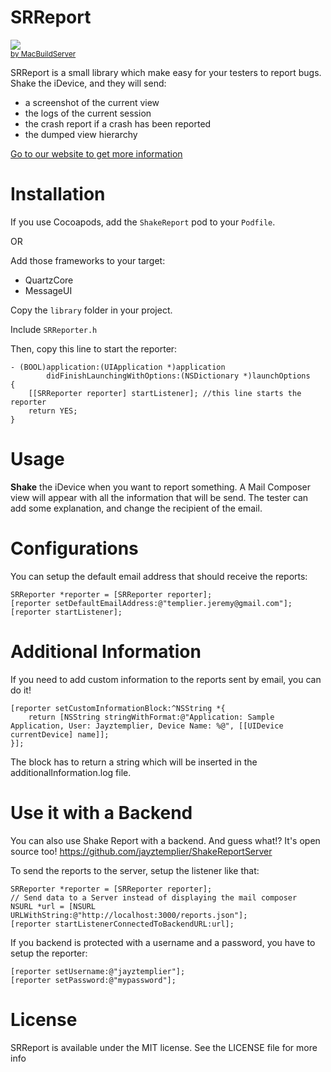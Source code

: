 # SRReport

<!-- MacBuildServer Install Button -->
<div class="macbuildserver-block">
    <a class="macbuildserver-button" href="http://macbuildserver.com/project/github/build/?xcode_project=ShakeReport.xcodeproj&amp;target=ShakeReport&amp;repo_url=git%3A%2F%2Fgithub.com%2Fjayztemplier%2FShakeReport.git&amp;build_conf=Release" target="_blank"><img src="http://com.macbuildserver.github.s3-website-us-east-1.amazonaws.com/button_up.png"/></a><br/><sup><a href="http://macbuildserver.com/github/opensource/" target="_blank">by MacBuildServer</a></sup>
</div>
<!-- MacBuildServer Install Button -->

SRReport is a small library which make easy for your testers to report bugs.
Shake the iDevice, and they will send:

* a screenshot of the current view
* the logs of the current session
* the crash report if a crash has been reported
* the dumped view hierarchy

<a href="http://shakereport.com/">Go to our website to get more information</a>

# Installation

If you use Cocoapods, add the `ShakeReport` pod to your `Podfile`.

OR

Add those frameworks to your target:

* QuartzCore
* MessageUI

Copy the `library` folder in your project.

Include `SRReporter.h`

Then, copy this line to start the reporter:

	- (BOOL)application:(UIApplication *)application 
			didFinishLaunchingWithOptions:(NSDictionary *)launchOptions
	{
   		[[SRReporter reporter] startListener]; //this line starts the reporter
   		return YES;
	}
	

# Usage

**Shake** the iDevice when you want to report something. A Mail Composer view will appear with all the information that will be send. The tester can add some explanation, and change the recipient of the email.

# Configurations
You can setup the default email address that should receive the reports:

	SRReporter *reporter = [SRReporter reporter];
    [reporter setDefaultEmailAddress:@"templier.jeremy@gmail.com"];
    [reporter startListener];

# Additional Information
If you need to add custom information to the reports sent by email, you can do it!

    [reporter setCustomInformationBlock:^NSString *{
        return [NSString stringWithFormat:@"Application: Sample Application, User: Jayztemplier, Device Name: %@", [[UIDevice currentDevice] name]];
    }];

The block has to return a string which will be inserted in the additionalInformation.log file.

# Use it with a Backend
You can also use Shake Report with a backend. And guess what!? It's open source too!
https://github.com/jayztemplier/ShakeReportServer

To send the reports to the server, setup the listener like that:
	
    SRReporter *reporter = [SRReporter reporter];
    // Send data to a Server instead of displaying the mail composer
    NSURL *url = [NSURL URLWithString:@"http://localhost:3000/reports.json"];
    [reporter startListenerConnectedToBackendURL:url];

If you backend is protected with a username and a password, you have to setup the reporter:

	[reporter setUsername:@"jayztemplier"];
	[reporter setPassword:@"mypassword"];

# License
SRReport is available under the MIT license. See the LICENSE file for more info